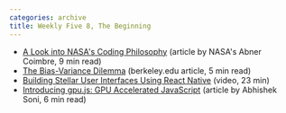 ```yaml
---
categories: archive
title: Weekly Five 8, The Beginning
---
```


- [A Look into NASA's Coding Philosophy](https://mystudentvoices.com/a-look-into-nasas-coding-philosophy-b747957c7f8a) (article by NASA's Abner Coimbre, 9 min read)
- [](https://github.com/shieldfy/API-Security-Checklist#readme)[The Bias-Variance Dilemma](https://ml.berkeley.edu/blog/2017/07/13/tutorial-4/) (berkeley.edu article, 5 min read)
- [](https://azure.microsoft.com/en-us/blog/design-patterns-for-microservices/)[Building Stellar User Interfaces Using React Native](https://www.youtube.com/watch?v=fjS5ssBn3fA) (video, 23 min)
- [](https://www.hanselman.com/blog/URLsAreUI.aspx)[Introducing gpu.js: GPU Accelerated JavaScript](https://hackernoon.com/introducing-gpu-js-gpu-accelerated-javascript-ba11a6069327) (article by Abhishek Soni, 6 min read)
